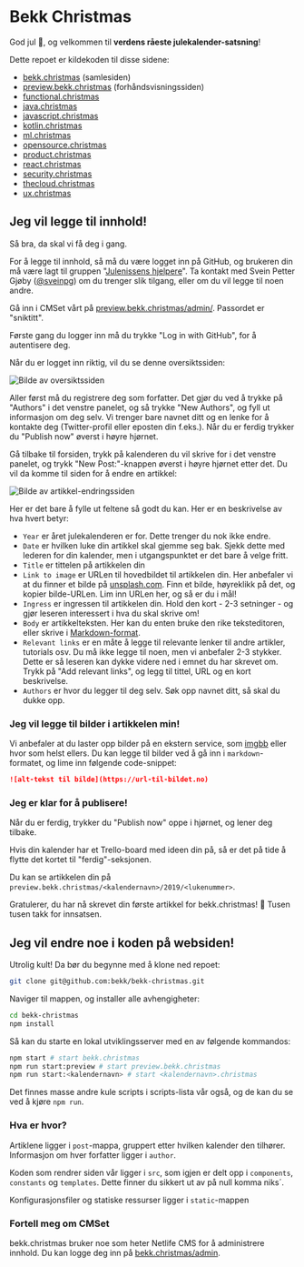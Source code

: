 # Bekk Christmas

God jul 🎅, og velkommen til **verdens råeste julekalender-satsning**!

Dette repoet er kildekoden til disse sidene:

-   [bekk.christmas](https://bekk.christmas) (samlesiden)
-   [preview.bekk.christmas](https://bekk.christmas) (forhåndsvisningssiden)
-   [functional.christmas](https://functional.christmas)
-   [java.christmas](https://java.christmas)
-   [javascript.christmas](https://javascript.christmas)
-   [kotlin.christmas](https://kotlin.christmas)
-   [ml.christmas](https://ml.christmas)
-   [opensource.christmas](https://opensource.christmas)
-   [product.christmas](https://product.christmas)
-   [react.christmas](https://react.christmas)
-   [security.christmas](https://security.christmas)
-   [thecloud.christmas](https://thecloud.christmas)
-   [ux.christmas](https://ux.christmas)

## Jeg vil legge til innhold!

Så bra, da skal vi få deg i gang.

For å legge til innhold, så må du være logget inn på GitHub, og brukeren din må være lagt til gruppen "[Julenissens hjelpere](https://github.com/orgs/bekk/teams/julenissens-hjelpere)". Ta kontakt med Svein Petter Gjøby ([@sveinpg](https://github.com/sveinpg)) om du trenger slik tilgang, eller om du vil legge til noen andre.

Gå inn i CMSet vårt på [preview.bekk.christmas/admin/](https://preview.bekk.christmas/admin/). Passordet er "sniktitt".

Første gang du logger inn må du trykke "Log in with GitHub", for å autentisere deg.

Når du er logget inn riktig, vil du se denne oversiktssiden:

![Bilde av oversiktssiden](https://i.ibb.co/YDbMf7t/Screenshot-2019-11-07-at-1-06-39-PM.png)

Aller først må du registrere deg som forfatter. Det gjør du ved å trykke på "Authors" i det venstre panelet, og så trykke "New Authors", og fyll ut informasjon om deg selv. Vi trenger bare navnet ditt og en lenke for å kontakte deg (Twitter-profil eller eposten din f.eks.). Når du er ferdig trykker du "Publish now" øverst i høyre hjørnet.

Gå tilbake til forsiden, trykk på kalenderen du vil skrive for i det venstre panelet, og trykk "New Post:"-knappen øverst i høyre hjørnet etter det. Du vil da komme til siden for å endre en artikkel:

![Bilde av artikkel-endringssiden](https://i.ibb.co/mNm7QCt/Screenshot-2019-11-07-at-1-11-40-PM.png)

Her er det bare å fylle ut feltene så godt du kan. Her er en beskrivelse av hva hvert betyr:

-   `Year` er året julekalenderen er for. Dette trenger du nok ikke endre.
-   `Date` er hvilken luke din artikkel skal gjemme seg bak. Sjekk dette med lederen for din kalender, men i utgangspunktet er det bare å velge fritt.
-   `Title` er tittelen på artikkelen din
-   `Link to image` er URLen til hovedbildet til artikkelen din. Her anbefaler vi at du finner et bilde på [unsplash.com](https://unsplash.com). Finn et bilde, høyreklikk på det, og kopier bilde-URLen. Lim inn URLen her, og så er du i mål!
-   `Ingress` er ingressen til artikkelen din. Hold den kort - 2-3 setninger - og gjør leseren interessert i hva du skal skrive om!
-   `Body` er artikkelteksten. Her kan du enten bruke den rike teksteditoren, eller skrive i [Markdown-format](https://github.com/adam-p/markdown-here/wiki/Markdown-Cheatsheet).
-   `Relevant links` er en måte å legge til relevante lenker til andre artikler, tutorials osv. Du må ikke legge til noen, men vi anbefaler 2-3 stykker. Dette er så leseren kan dykke videre ned i emnet du har skrevet om. Trykk på "Add relevant links", og legg til tittel, URL og en kort beskrivelse.
-   `Authors` er hvor du legger til deg selv. Søk opp navnet ditt, så skal du dukke opp.

### Jeg vil legge til bilder i artikkelen min!

Vi anbefaler at du laster opp bilder på en ekstern service, som [imgbb](https://imgbb.com/) eller hvor som helst ellers. Du kan legge til bilder ved å gå inn i `markdown`-formatet, og lime inn følgende code-snippet:

```md
![alt-tekst til bilde](https://url-til-bildet.no)
```

### Jeg er klar for å publisere!

Når du er ferdig, trykker du "Publish now" oppe i hjørnet, og lener deg tilbake.

Hvis din kalender har et Trello-board med ideen din på, så er det på tide å flytte det kortet til "ferdig"-seksjonen.

Du kan se artikkelen din på `preview.bekk.christmas/<kalendernavn>/2019/<lukenummer>`.

Gratulerer, du har nå skrevet din første artikkel for bekk.christmas! 🎅 Tusen tusen takk for innsatsen.

## Jeg vil endre noe i koden på websiden!

Utrolig kult! Da bør du begynne med å klone ned repoet:

```sh
git clone git@github.com:bekk/bekk-christmas.git
```

Naviger til mappen, og installer alle avhengigheter:

```sh
cd bekk-christmas
npm install
```

Så kan du starte en lokal utviklingsserver med en av følgende kommandos:

```sh
npm start # start bekk.christmas
npm run start:preview # start preview.bekk.christmas
npm run start:<kalendernavn> # start <kalendernavn>.christmas
```

Det finnes masse andre kule scripts i scripts-lista vår også, og de kan du se ved å kjøre `npm run`.

### Hva er hvor?

Artiklene ligger i `post`-mappa, gruppert etter hvilken kalender den tilhører. Informasjon om hver forfatter ligger i `author`.

Koden som rendrer siden vår ligger i `src`, som igjen er delt opp i `components`, `constants` og `templates`. Dette finner du sikkert ut av på null komma niks´.

Konfigurasjonsfiler og statiske ressurser ligger i `static`-mappen

### Fortell meg om CMSet

bekk.christmas bruker noe som heter Netlife CMS for å administrere innhold. Du kan logge deg inn på [bekk.christmas/admin](https://bekk.christmas/admin/).
